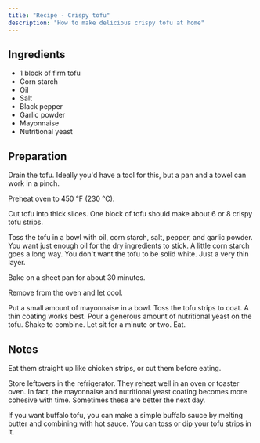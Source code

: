 ```yaml
---
title: "Recipe - Crispy tofu"
description: "How to make delicious crispy tofu at home"
---
```


## Ingredients

- 1 block of firm tofu
- Corn starch
- Oil
- Salt
- Black pepper
- Garlic powder
- Mayonnaise
- Nutritional yeast

## Preparation

Drain the tofu. Ideally you'd have a tool for this, but a pan and a towel can work in a pinch.

Preheat oven to 450 ℉ (230 ℃).

Cut tofu into thick slices. One block of tofu should make about 6 or 8 crispy tofu strips.

Toss the tofu in a bowl with oil, corn starch, salt, pepper, and garlic powder. You want just enough oil for the dry ingredients to stick. A little corn starch goes a long way. You don't want the tofu to be solid white. Just a very thin layer.

Bake on a sheet pan for about 30 minutes.

Remove from the oven and let cool.

Put a small amount of mayonnaise in a bowl. Toss the tofu strips to coat. A thin coating works best. Pour a generous amount of nutritional yeast on the tofu. Shake to combine. Let sit for a minute or two. Eat.

## Notes

Eat them straight up like chicken strips, or cut them before eating.

Store leftovers in the refrigerator. They reheat well in an oven or toaster oven. In fact, the mayonnaise and nutritional yeast coating becomes more cohesive with time. Sometimes these are better the next day.

If you want buffalo tofu, you can make a simple buffalo sauce by melting butter and combining with hot sauce. You can toss or dip your tofu strips in it.
